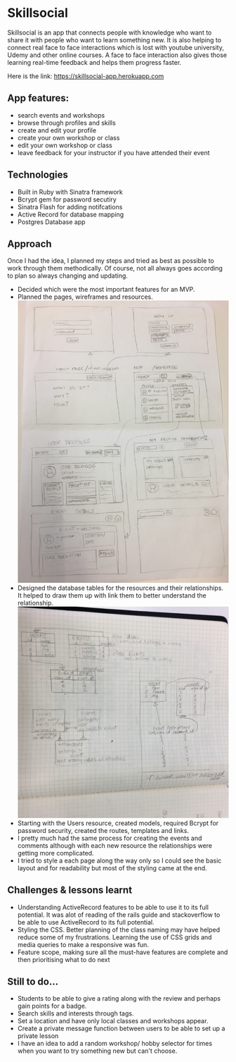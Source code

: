 # Skillsocial 
Skillsocial is an app that connects people with knowledge who want to share it with people who want to learn something new.  It is also helping to connect real face to face interactions which is lost with youtube university, Udemy and other online courses. A face to face interaction also gives those learning real-time feedback and helps them progress faster.

Here is the link: https://skillsocial-app.herokuapp.com

## App features:

* search events and workshops
* browse through profiles and skills
* create and edit your profile
* create your own workshop or class
* edit your own workshop or class
* leave feedback for your instructor if you have attended their event

## Technologies
* Built in Ruby with Sinatra framework
* Bcrypt gem for password secutiry
* Sinatra Flash for adding notifcations
* Active Record for database mapping
* Postgres Database app

## Approach

Once I had the idea, I planned my steps and tried as best as possible to work through them methodically. Of course, not all always goes according to plan so always changing and updating.

- Decided which were the most important features for an MVP.
- Planned the pages, wireframes and resources.
![Wireframe planning](images/IMG_4302.JPG)
- Designed the database tables for the resources and their relationships. It helped to draw them up with link them to better understand the relationship.
![Database planning](images/IMG_4303.JPG)
- Starting with the Users resource, created models, required Bcrypt for password security, created the routes, templates and links.
- I pretty much had the same process for creating the events and comments although with each new resource the relationships were getting more complicated.
- I tried to style a each page along the way only so I could see the basic layout and for readability but most of the styling came at the end.


## Challenges & lessons learnt
- Understanding ActiveRecord features to be able to use it to its full potential. It was alot of reading of the rails guide and stackoverflow to be able to use ActiveRecord to its full potential.
- Styling the CSS. Better planning of the class naming may have helped reduce some of my frustrations. Learning the use of CSS grids and media queries to make a responsive was fun.
- Feature scope, making sure all the must-have features are complete and then prioritising what to do next


## Still to do...

- Students to be able to give a rating along with the review and perhaps gain points for a badge.
- Search skills and interests through tags.
- Set a location and have only local classes and workshops appear.
- Create a private message function between users to be able to set up a private lesson
- I have an idea to add a random workshop/ hobby selector for times when you want to try something new but can't choose.